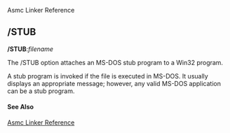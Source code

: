 Asmc Linker Reference

## /STUB

**/STUB**:_filename_

The /STUB option attaches an MS-DOS stub program to a Win32 program.

A stub program is invoked if the file is executed in MS-DOS. It usually displays an appropriate message; however, any valid MS-DOS application can be a stub program.

#### See Also

[Asmc Linker Reference](link.md)
